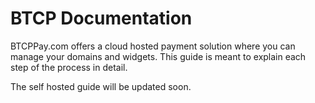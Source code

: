 # BTCP Documentation

BTCPPay.com offers a cloud hosted payment solution where you can manage your domains and widgets. This guide is meant to explain each step of the process in detail.

The self hosted guide will be updated soon. 

